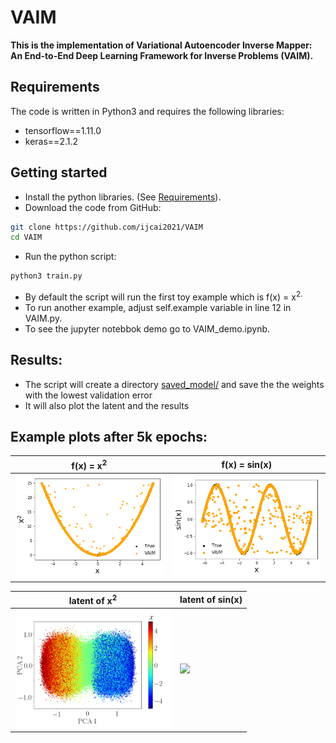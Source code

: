 


  # VAIM

**This is the implementation of Variational Autoencoder Inverse Mapper: An End-to-End Deep Learning Framework for Inverse Problems (VAIM).**


## Requirements
The code is written in Python3 and requires the following libraries:
* tensorflow==1.11.0
* keras==2.1.2


## Getting started
* Install the python libraries. (See [Requirements](https://github.com/ijcai2021/VAIM#requirements)).
* Download the code from GitHub:
```bash
git clone https://github.com/ijcai2021/VAIM
cd VAIM
```

* Run the python script:
``` bash
python3 train.py
```
* By default the script will run the first toy example which is f</sub>(x) = x<sup>2.
* To run another example, adjust self.example variable in line 12 in VAIM.py.
* To see the jupyter notebbok demo go to VAIM_demo.ipynb.
  
  
 ## Results:
 * The script will create a directory [saved_model/](https://github.com/ijcai2021/VAIM/tree/main/saved_model) and save the the weights with the lowest validation error
 * It will also plot the latent and the results
 
  ## Example plots after 5k epochs:
| f</sub>(x) = x<sup>2      | f</sub>(x) = sin(x)      |
|------------|-------------|
| <img src="gallery/x2.png" width="250"> | <img src="gallery/sin.png" width="250"> |

| latent of  x<sup>2   | latent of  sin(x)      |
|------------|-------------|
| <img src="gallery/latent_x2a.png" width="250"> | <img src="gallery/latent_sin.png" width="250"> | 


